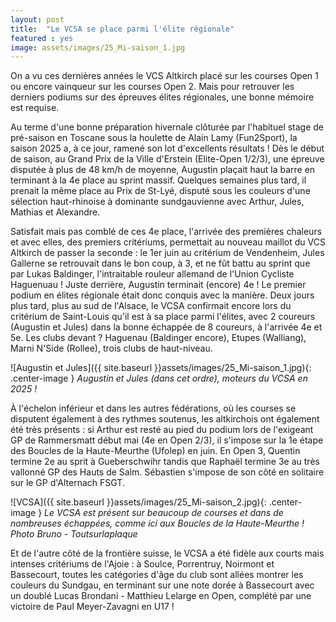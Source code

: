 ```yaml
---
layout: post
title:  "Le VCSA se place parmi l'élite régionale"
featured : yes
image: assets/images/25_Mi-saison_1.jpg
---
```


On a vu ces dernières années le VCS Altkirch placé sur les courses Open 1 ou encore vainqueur sur les courses Open 2. Mais pour retrouver les derniers podiums sur des épreuves élites régionales, une bonne mémoire est requise.

Au terme d'une bonne préparation hivernale clôturée par l'habituel stage de pré-saison en Toscane sous la houlette de Alain Lamy (Fun2Sport), la saison 2025 a, à ce jour, ramené son lot d'excellents résultats ! Dès le début de saison, au Grand Prix de la Ville d'Erstein (Elite-Open 1/2/3), une épreuve disputée à plus de 48 km/h de moyenne, Augustin  plaçait haut la barre en terminant à la 4e place au sprint massif. Quelques semaines plus tard, il prenait la même place au Prix de St-Lyé, disputé sous les couleurs d'une sélection haut-rhinoise à dominante sundgauvienne avec Arthur, Jules, Mathias et Alexandre.

Satisfait mais pas comblé de ces 4e place, l'arrivée des premières chaleurs et avec elles, des premiers critériums, permettait au nouveau maillot du VCS Altkirch de passer la seconde : le 1er juin au critérium de Vendenheim, Jules Gallerne se retrouvait dans le bon coup, à 3, et ne fût battu au sprint que par Lukas Baldinger, l'intraitable rouleur allemand de l'Union Cycliste Haguenuau ! Juste derrière, Augustin terminait (encore) 4e ! Le premier podium en élites régionale était donc conquis avec la manière. Deux jours plus tard, plus au sud de l'Alsace, le VCSA confirmait encore lors du critérium de Saint-Louis qu'il est à sa place parmi l'élites, avec 2 coureurs (Augustin et Jules) dans la bonne échappée de 8 coureurs, à l'arrivée 4e et 5e. Les clubs devant ? Haguenau (Baldinger encore), Etupes (Walliang), Marni N'Side (Rollee), trois clubs de haut-niveau.


![Augustin et Jules]({{ site.baseurl }}assets/images/25_Mi-saison_1.jpg){: .center-image }
_Augustin et Jules (dans cet ordre), moteurs du VCSA en 2025 !_

À l'échelon inférieur et dans les autres fédérations, où les courses se disputent également à des rythmes soutenus, les altkirchois ont également été très présents : si Arthur est resté au pied du podium lors de l'exigeant GP de Rammersmatt début mai (4e en Open 2/3), il s'impose sur la 1e étape des Boucles de la Haute-Meurthe (Ufolep) en juin. En Open 3, Quentin termine 2e au sprit à Gueberschwihr tandis que Raphaël termine 3e au très vallonné GP des Hauts de Salm. Sébastien s'impose de son côté  en solitaire sur le GP d'Alternach FSGT.

![VCSA]({{ site.baseurl }}assets/images/25_Mi-saison_2.jpg){: .center-image }
_Le VCSA est présent sur beaucoup de courses et dans de nombreuses échappées, comme ici aux Boucles de la Haute-Meurthe ! Photo Bruno - Toutsurlaplaque_

Et de l'autre côté de la frontière suisse, le VCSA a été fidèle aux courts mais intenses critériums de l'Ajoie : à Soulce, Porrentruy, Noirmont et Bassecourt, toutes les catégories d'âge du club sont allées montrer les couleurs du Sundgau, en terminant sur une note dorée à Bassecourt avec un doublé Lucas Brondani - Matthieu Lelarge en Open, complété par une victoire de Paul Meyer-Zavagni en U17 !













